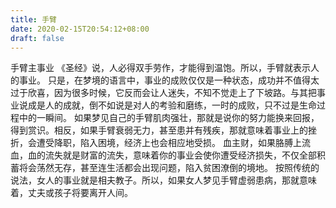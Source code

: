```yaml
---
title: 手臂
date: 2020-02-15T20:54:12+08:00
draft: false
---
```


手臂主事业
《圣经》说，人必得双手劳作，才能得到温饱。所以，手臂就表示人的事业。
只是，在梦境的语言中，事业的成败仅仅是一种状态，成功并不值得太过于欣喜，因为很多时候，它反而会让人迷失，不知不觉走上了下坡路。与其把事业说成是人的成就，倒不如说是对人的考验和磨练，一时的成败，只不过是生命过程中的一瞬间。
如果梦见自己的手臂肌肉强壮，那就是说你的努力能换来回报，得到赏识。相反，如果手臂衰弱无力，甚至患并有残疾，那就意味着事业上的挫折，会遭受降职，陷入困境，经济上也会相应地受损。
血主财，如果胳膊上流血，血的流失就是财富的流失，意味着你的事业会使你遭受经济损失，不仅全部积蓄将会荡然无存，甚至连生活都会出现问题，陷入贫困潦倒的境地。
按照传统的说法，女人的事业就是相夫教子。所以，如果女人梦见手臂虚弱患病，那就意味着，丈夫或孩子将要离开人间。